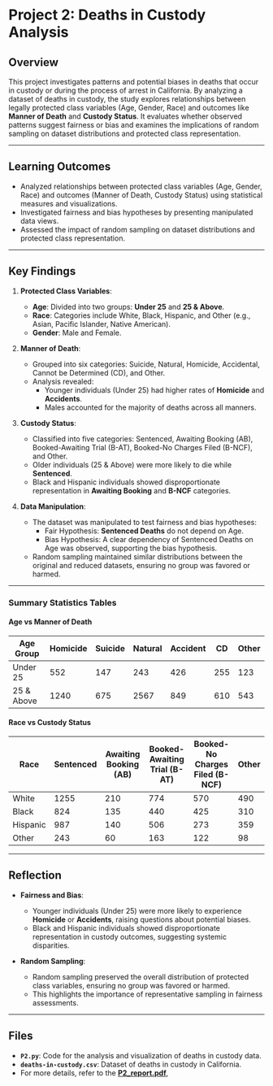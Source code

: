 # Project 2: Deaths in Custody Analysis

## Overview

This project investigates patterns and potential biases in deaths that occur in custody or during the process of arrest in California. By analyzing a dataset of deaths in custody, the study explores relationships between legally protected class variables (Age, Gender, Race) and outcomes like **Manner of Death** and **Custody Status**. It evaluates whether observed patterns suggest fairness or bias and examines the implications of random sampling on dataset distributions and protected class representation.

---

## Learning Outcomes
- Analyzed relationships between protected class variables (Age, Gender, Race) and outcomes (Manner of Death, Custody Status) using statistical measures and visualizations.
- Investigated fairness and bias hypotheses by presenting manipulated data views.
- Assessed the impact of random sampling on dataset distributions and protected class representation.

---

## Key Findings

1. **Protected Class Variables**:
   - **Age**: Divided into two groups: **Under 25** and **25 & Above**.
   - **Race**: Categories include White, Black, Hispanic, and Other (e.g., Asian, Pacific Islander, Native American).
   - **Gender**: Male and Female.

2. **Manner of Death**:
   - Grouped into six categories: Suicide, Natural, Homicide, Accidental, Cannot be Determined (CD), and Other.
   - Analysis revealed:
     - Younger individuals (Under 25) had higher rates of **Homicide** and **Accidents**.
     - Males accounted for the majority of deaths across all manners.

3. **Custody Status**:
   - Classified into five categories: Sentenced, Awaiting Booking (AB), Booked-Awaiting Trial (B-AT), Booked-No Charges Filed (B-NCF), and Other.
   - Older individuals (25 & Above) were more likely to die while **Sentenced**.
   - Black and Hispanic individuals showed disproportionate representation in **Awaiting Booking** and **B-NCF** categories.

4. **Data Manipulation**:
   - The dataset was manipulated to test fairness and bias hypotheses:
     - Fair Hypothesis: **Sentenced Deaths** do not depend on Age.
     - Bias Hypothesis: A clear dependency of Sentenced Deaths on Age was observed, supporting the bias hypothesis.
   - Random sampling maintained similar distributions between the original and reduced datasets, ensuring no group was favored or harmed.

---

### Summary Statistics Tables
#### Age vs Manner of Death
| **Age Group** | **Homicide** | **Suicide** | **Natural** | **Accident** | **CD** | **Other** |
|---------------|--------------|-------------|-------------|--------------|--------|-----------|
| Under 25      | 552          | 147         | 243         | 426          | 255    | 123       |
| 25 & Above    | 1240         | 675         | 2567        | 849          | 610    | 543       |

#### Race vs Custody Status
| **Race**  | **Sentenced** | **Awaiting Booking (AB)** | **Booked-Awaiting Trial (B-AT)** | **Booked-No Charges Filed (B-NCF)** | **Other** |
|-----------|---------------|---------------------------|-----------------------------------|-------------------------------------|-----------|
| White     | 1255          | 210                      | 774                               | 570                                 | 490       |
| Black     | 824           | 135                      | 440                               | 425                                 | 310       |
| Hispanic  | 987           | 140                      | 506                               | 273                                 | 359       |
| Other     | 243           | 60                       | 163                               | 122                                 | 98        |

---

## Reflection

- **Fairness and Bias**:
  - Younger individuals (Under 25) were more likely to experience **Homicide** or **Accidents**, raising questions about potential biases.
  - Black and Hispanic individuals showed disproportionate representation in custody outcomes, suggesting systemic disparities.

- **Random Sampling**:
  - Random sampling preserved the overall distribution of protected class variables, ensuring no group was favored or harmed.
  - This highlights the importance of representative sampling in fairness assessments.

---

## Files
- **`P2.py`**: Code for the analysis and visualization of deaths in custody data.
- **`deaths-in-custody.csv`**: Dataset of deaths in custody in California.
- For more details, refer to the **[P2_report.pdf](P2_report.pdf)**, 
